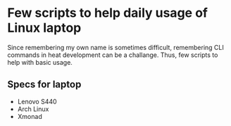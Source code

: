 # Few scripts to help daily usage of Linux laptop

Since remembering my own name is sometimes difficult, remembering CLI commands in heat development can be a challange. Thus, few scripts to help with basic usage.

## Specs for laptop
 * Lenovo S440
 * Arch Linux
 * Xmonad